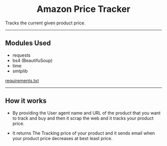 <h1 align="center"> Amazon Price Tracker</h1>
Tracks the current given product price.

---------------------------------------------------------------------

## Modules Used
- requests
- bs4 (BeautifuSoup)
- time
- smtplib

[requirements.txt]()
<hr>

## How it works
- By providing the User agent name and URL of the product that you want to track and buy and then it scrap the web and it 
tracks your product price.

- It returns The Tracking price of your product and it sends email when your product price decreases
at best least price.
